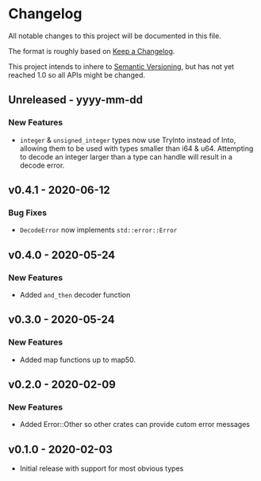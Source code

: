 # Changelog

All notable changes to this project will be documented in this file.

The format is roughly based on [Keep a
Changelog](http://keepachangelog.com/en/1.0.0/).

This project intends to inhere to [Semantic
Versioning](http://semver.org/spec/v2.0.0.html), but has not yet reached 1.0 so
all APIs might be changed.

## Unreleased - yyyy-mm-dd

### New Features

- `integer` & `unsigned_integer` types now use TryInto instead of Into,
  allowing them to be used with types smaller than i64 & u64.  Attempting to
  decode an integer larger than a type can handle will result in a decode
  error.

## v0.4.1 - 2020-06-12

### Bug Fixes

- `DecodeError` now implements `std::error::Error`

## v0.4.0 - 2020-05-24

### New Features

- Added `and_then` decoder function

## v0.3.0 - 2020-05-24

### New Features

- Added map functions up to map50.

## v0.2.0 - 2020-02-09

### New Features

- Added Error::Other so other crates can provide cutom error messages

## v0.1.0 - 2020-02-03

- Initial release with support for most obvious types
